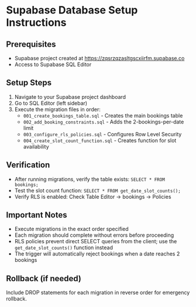 # Supabase Database Setup Instructions

## Prerequisites
- Supabase project created at https://zqsrzqzasltgscxiirfm.supabase.co
- Access to Supabase SQL Editor

## Setup Steps
1. Navigate to your Supabase project dashboard
2. Go to SQL Editor (left sidebar)
3. Execute the migration files in order:
   - `001_create_bookings_table.sql` - Creates the main bookings table
   - `002_add_booking_constraints.sql` - Adds the 2-bookings-per-date limit
   - `003_configure_rls_policies.sql` - Configures Row Level Security
   - `004_create_slot_count_function.sql` - Creates function for slot availability

## Verification
- After running migrations, verify the table exists: `SELECT * FROM bookings;`
- Test the slot count function: `SELECT * FROM get_date_slot_counts();`
- Verify RLS is enabled: Check Table Editor → bookings → Policies

## Important Notes
- Execute migrations in the exact order specified
- Each migration should complete without errors before proceeding
- RLS policies prevent direct SELECT queries from the client; use the `get_date_slot_counts()` function instead
- The trigger will automatically reject bookings when a date reaches 2 bookings

## Rollback (if needed)
Include DROP statements for each migration in reverse order for emergency rollback.